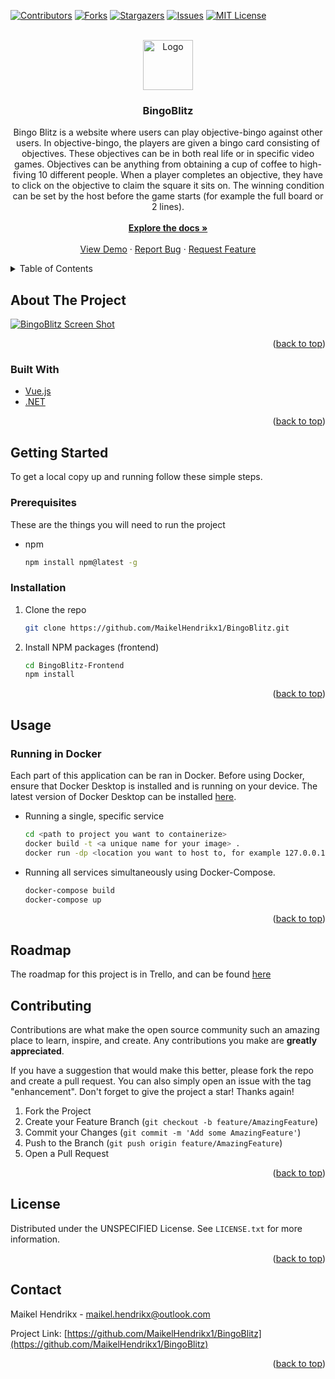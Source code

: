 <a name="readme-top"></a>

[![Contributors][contributors-shield]][contributors-url]
[![Forks][forks-shield]][forks-url]
[![Stargazers][stars-shield]][stars-url]
[![Issues][issues-shield]][issues-url]
[![MIT License][license-shield]][license-url]



<!-- PROJECT LOGO -->
<br />
<div align="center">
  <a href="https://github.com/MaikelHendrikx1/BingoBlitz">
    <img src="images/logo.png" alt="Logo" width="80" height="80">
  </a>

<h3 align="center">BingoBlitz</h3>

  <p align="center">
    Bingo Blitz is a website where users can play objective-bingo against other users. In objective-bingo, the players are given a bingo card consisting of objectives. These objectives can be in both real life or in specific video games. Objectives can be anything from obtaining a cup of coffee to high-fiving 10 different people. When a player completes an objective, they have to click on the objective to claim the square it sits on. The winning condition can be set by the host before the game starts (for example the full board or 2 lines).
    
  <br />
   <br />
    <a href="https://github.com/MaikelHendrikx1/BingoBlitz"><strong>Explore the docs »</strong></a>
    <br />
    <br />
    <a href="https://github.com/MaikelHendrikx1/BingoBlitz">View Demo</a>
    ·
    <a href="https://github.com/MaikelHendrikx1/BingoBlitz/issues">Report Bug</a>
    ·
    <a href="https://github.com/MaikelHendrikx1/BingoBlitz/issues">Request Feature</a>
  </p>
</div>



<!-- TABLE OF CONTENTS -->
<details>
  <summary>Table of Contents</summary>
  <ol>
    <li>
      <a href="#about-the-project">About The Project</a>
      <ul>
        <li><a href="#built-with">Built With</a></li>
      </ul>
    </li>
    <li>
      <a href="#getting-started">Getting Started</a>
      <ul>
        <li><a href="#prerequisites">Prerequisites</a></li>
        <li><a href="#installation">Installation</a></li>
      </ul>
    </li>
    <li><a href="#usage">Usage</a></li>
    <li><a href="#roadmap">Roadmap</a></li>
    <li><a href="#contributing">Contributing</a></li>
    <li><a href="#license">License</a></li>
    <li><a href="#contact">Contact</a></li>
  </ol>
</details>



<!-- ABOUT THE PROJECT -->
## About The Project

[![BingoBlitz Screen Shot][product-screenshot]](https://example.com)

<p align="right">(<a href="#readme-top">back to top</a>)</p>



### Built With

* [Vue.js][Vue-url]
* [.NET][.NET-url]

<p align="right">(<a href="#readme-top">back to top</a>)</p>



<!-- GETTING STARTED -->
## Getting Started

To get a local copy up and running follow these simple steps.

### Prerequisites

These are the things you will need to run the project
* npm
  ```sh
  npm install npm@latest -g
  ```

### Installation

1. Clone the repo
   ```sh
   git clone https://github.com/MaikelHendrikx1/BingoBlitz.git
   ```
2. Install NPM packages (frontend)
   ```sh
   cd BingoBlitz-Frontend
   npm install
   ```

<p align="right">(<a href="#readme-top">back to top</a>)</p>



<!-- USAGE EXAMPLES -->
## Usage

### Running in Docker
Each part of this application can be ran in Docker. Before using Docker, ensure that Docker Desktop is installed and is running on your device. The latest version of Docker Desktop can be installed [here](https://docs.docker.com/get-docker/).

* Running a single, specific service
  ```sh
  cd <path to project you want to containerize>
  docker build -t <a unique name for your image> .
  docker run -dp <location you want to host to, for example 127.0.0.1:3000>:80 --name <what you want the container to be named>  <your chosen image name>
  ```

* Running all services simultaneously using Docker-Compose.
  ```sh
  docker-compose build
  docker-compose up
  ```


<p align="right">(<a href="#readme-top">back to top</a>)</p>


## Roadmap
The roadmap for this project is in Trello, and can be found [here](https://trello.com/b/kEvqvINf/bingo-blitz)

<!-- CONTRIBUTING -->
## Contributing

Contributions are what make the open source community such an amazing place to learn, inspire, and create. Any contributions you make are **greatly appreciated**.

If you have a suggestion that would make this better, please fork the repo and create a pull request. You can also simply open an issue with the tag "enhancement".
Don't forget to give the project a star! Thanks again!

1. Fork the Project
2. Create your Feature Branch (`git checkout -b feature/AmazingFeature`)
3. Commit your Changes (`git commit -m 'Add some AmazingFeature'`)
4. Push to the Branch (`git push origin feature/AmazingFeature`)
5. Open a Pull Request

<p align="right">(<a href="#readme-top">back to top</a>)</p>



<!-- LICENSE -->
## License

Distributed under the UNSPECIFIED License. See `LICENSE.txt` for more information.

<p align="right">(<a href="#readme-top">back to top</a>)</p>



<!-- CONTACT -->
## Contact

Maikel Hendrikx -  maikel.hendrikx@outlook.com

Project Link: [https://github.com/MaikelHendrikx1/BingoBlitz](https://github.com/MaikelHendrikx1/BingoBlitz)

<p align="right">(<a href="#readme-top">back to top</a>)</p>



<!-- MARKDOWN LINKS & IMAGES -->
<!-- https://www.markdownguide.org/basic-syntax/#reference-style-links -->
[contributors-shield]: https://img.shields.io/github/contributors/MaikelHendrikx1/BingoBlitz.svg?style=for-the-badge
[contributors-url]: https://github.com/MaikelHendrikx1/BingoBlitz/graphs/contributors
[forks-shield]: https://img.shields.io/github/forks/MaikelHendrikx1/BingoBlitz.svg?style=for-the-badge
[forks-url]: https://github.com/MaikelHendrikx1/BingoBlitz/network/members
[stars-shield]: https://img.shields.io/github/stars/MaikelHendrikx1/BingoBlitz.svg?style=for-the-badge
[stars-url]: https://github.com/MaikelHendrikx1/BingoBlitz/stargazers
[issues-shield]: https://img.shields.io/github/issues/MaikelHendrikx1/BingoBlitz.svg?style=for-the-badge
[issues-url]: https://github.com/MaikelHendrikx1/BingoBlitz/issues
[license-shield]: https://img.shields.io/github/license/MaikelHendrikx1/BingoBlitz.svg?style=for-the-badge
[license-url]: https://github.com/MaikelHendrikx1/BingoBlitz/blob/master/LICENSE.txt
[product-screenshot]: images/screenshot.png
[Vue-url]: https://vuejs.org/ 
[.NET-url]: https://dotnet.microsoft.com/en-us/
